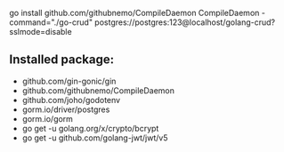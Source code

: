 go install github.com/githubnemo/CompileDaemon
CompileDaemon -command="./go-crud"
postgres://postgres:123@localhost/golang-crud?sslmode=disable

## Installed package:

- github.com/gin-gonic/gin
- github.com/githubnemo/CompileDaemon
- github.com/joho/godotenv
- gorm.io/driver/postgres
- gorm.io/gorm
- go get -u golang.org/x/crypto/bcrypt
- go get -u github.com/golang-jwt/jwt/v5
